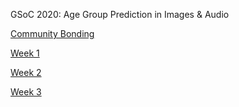 GSoC 2020: Age Group Prediction in Images & Audio

[Community Bonding](https://github.com/Xiaoyu-Lu/GSoC_2020/blob/master/docs/pre_coding.md)

[Week 1](https://github.com/Xiaoyu-Lu/GSoC_2020/blob/master/docs/week1/week1.md)

[Week 2](https://github.com/Xiaoyu-Lu/GSoC_2020/blob/master/docs/week2/week2.md)

[Week 3](https://github.com/Xiaoyu-Lu/GSoC_2020/blob/master/docs/week3/week3.md)

